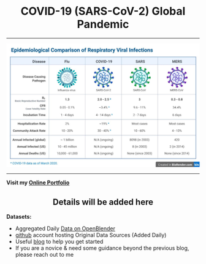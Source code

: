 <h1 align='center'>COVID-19 (SARS-CoV-2) Global Pandemic</h1><!--⇧⌘V-To Preview-->
<hr>

<img width="1604" alt="keras" src="Assets/Images/COVID-19.jpeg">

<hr>

**Visit my [Online Portfolio](https://Ohmarr.github.io)**

<h2 align='center'>Details will be added here</h2>

**Datasets:**
 - Aggregated Daily [Data on OpenBlender](https://www.openblender.io/#/dataset/explore/5e6ac97595162921fda18076/or/35)
 - [github](https://github.com/CSSEGISandData/COVID-19/) account hosting Original Data Sources (Added Daily)
 - Useful [blog](https://towardsdatascience.com/gather-all-the-coronavirus-data-with-python-19aa22167dea) to help you get started
 - If you are a novice & need some guidance beyond the previous blog, please reach out to me
